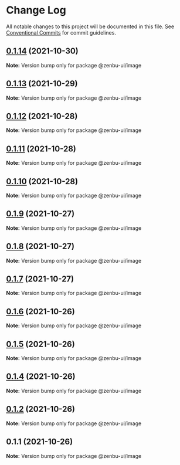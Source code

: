 # Change Log

All notable changes to this project will be documented in this file.
See [Conventional Commits](https://conventionalcommits.org) for commit guidelines.

## [0.1.14](https://github.com/KodepandaID/zenbu-ui/compare/@zenbu-ui/image@0.1.13...@zenbu-ui/image@0.1.14) (2021-10-30)

**Note:** Version bump only for package @zenbu-ui/image





## [0.1.13](https://github.com/KodepandaID/zenbu-ui/compare/@zenbu-ui/image@0.1.12...@zenbu-ui/image@0.1.13) (2021-10-29)

**Note:** Version bump only for package @zenbu-ui/image





## [0.1.12](https://github.com/KodepandaID/zenbu-ui/compare/@zenbu-ui/image@0.1.11...@zenbu-ui/image@0.1.12) (2021-10-28)

**Note:** Version bump only for package @zenbu-ui/image





## [0.1.11](https://github.com/KodepandaID/zenbu-ui/compare/@zenbu-ui/image@0.1.10...@zenbu-ui/image@0.1.11) (2021-10-28)

**Note:** Version bump only for package @zenbu-ui/image





## [0.1.10](https://github.com/KodepandaID/zenbu-ui/compare/@zenbu-ui/image@0.1.9...@zenbu-ui/image@0.1.10) (2021-10-28)

**Note:** Version bump only for package @zenbu-ui/image





## [0.1.9](https://github.com/KodepandaID/zenbu-ui/compare/@zenbu-ui/image@0.1.8...@zenbu-ui/image@0.1.9) (2021-10-27)

**Note:** Version bump only for package @zenbu-ui/image





## [0.1.8](https://github.com/KodepandaID/zenbu-ui/compare/@zenbu-ui/image@0.1.7...@zenbu-ui/image@0.1.8) (2021-10-27)

**Note:** Version bump only for package @zenbu-ui/image





## [0.1.7](https://github.com/KodepandaID/zenbu-ui/compare/@zenbu-ui/image@0.1.6...@zenbu-ui/image@0.1.7) (2021-10-27)

**Note:** Version bump only for package @zenbu-ui/image





## [0.1.6](https://github.com/KodepandaID/zenbu-ui/compare/@zenbu-ui/image@0.1.5...@zenbu-ui/image@0.1.6) (2021-10-26)

**Note:** Version bump only for package @zenbu-ui/image





## [0.1.5](https://github.com/KodepandaID/zenbu-ui/compare/@zenbu-ui/image@0.1.4...@zenbu-ui/image@0.1.5) (2021-10-26)

**Note:** Version bump only for package @zenbu-ui/image





## [0.1.4](https://github.com/KodepandaID/zenbu-ui/compare/@zenbu-ui/image@0.1.2...@zenbu-ui/image@0.1.4) (2021-10-26)

**Note:** Version bump only for package @zenbu-ui/image





## [0.1.2](https://github.com/KodepandaID/zenbu-ui/compare/@zenbu-ui/image@0.1.1...@zenbu-ui/image@0.1.2) (2021-10-26)

**Note:** Version bump only for package @zenbu-ui/image





## 0.1.1 (2021-10-26)

**Note:** Version bump only for package @zenbu-ui/image
